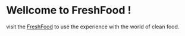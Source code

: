# Wellcome to FreshFood !
visit the [FreshFood](https://www.google.com.vn/?hl=vi) to use the experience with the world of clean food. 
